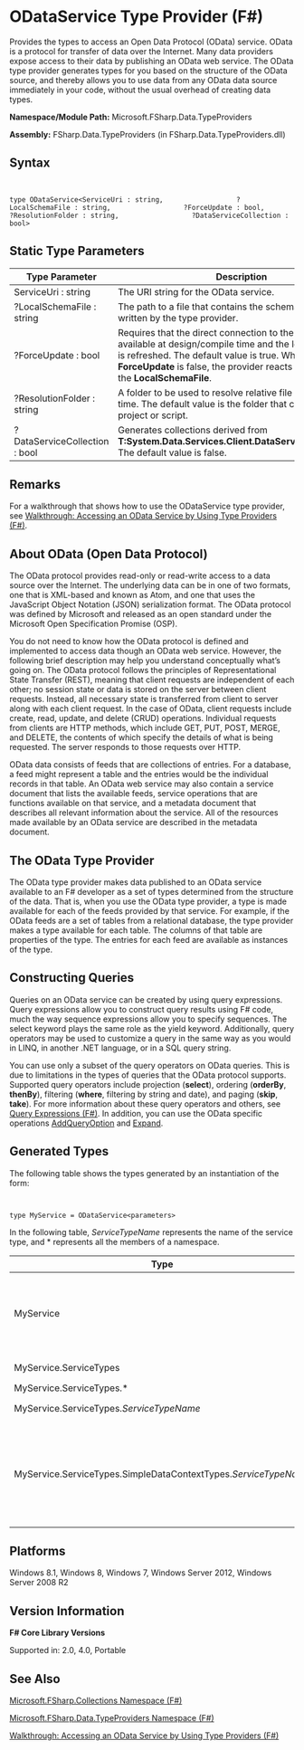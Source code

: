 # ODataService Type Provider (F#)

Provides the types to access an Open Data Protocol (OData) service. OData is a protocol for transfer of data over the Internet. Many data providers expose access to their data by publishing an OData web service. The OData type provider generates types for you based on the structure of the OData source, and thereby allows you to use data from any OData data source immediately in your code, without the usual overhead of creating data types.

**Namespace/Module Path:** Microsoft.FSharp.Data.TypeProviders

**Assembly:** FSharp.Data.TypeProviders (in FSharp.Data.TypeProviders.dll)


## Syntax


```


type ODataService<ServiceUri : string,                  ?LocalSchemaFile : string,                  ?ForceUpdate : bool,                  ?ResolutionFolder : string,                  ?DataServiceCollection : bool>

```



## Static Type Parameters


|Type Parameter|Description|
|--------------|-----------|
|ServiceUri : string|The URI string for the OData service.|
|?LocalSchemaFile : string|The path to a file that contains the schema. This file is written by the type provider.|
|?ForceUpdate : bool|Requires that the direct connection to the service is available at design/compile time and the local service file is refreshed. The default value is true. When **ForceUpdate** is false, the provider reacts to changes in the **LocalSchemaFile**.|
|?ResolutionFolder : string|A folder to be used to resolve relative file paths at compile time. The default value is the folder that contains the project or script.|
|?DataServiceCollection : bool|Generates collections derived from **T:System.Data.Services.Client.DataServiceCollection&#96;1**. The default value is false.|

## Remarks
For a walkthrough that shows how to use the ODataService type provider, see [Walkthrough: Accessing an OData Service by Using Type Providers &#40;F&#35;&#41;](Walkthrough---Accessing-an-OData-Service-by-Using-Type-Providers-%28FSharp%29.md).


## About OData (Open Data Protocol)
The OData protocol provides read-only or read-write access to a data source over the Internet. The underlying data can be in one of two formats, one that is XML-based and known as Atom, and one that uses the JavaScript Object Notation (JSON) serialization format. The OData protocol was defined by Microsoft and released as an open standard under the Microsoft Open Specification Promise (OSP).

You do not need to know how the OData protocol is defined and implemented to access data though an OData web service. However, the following brief description may help you understand conceptually what’s going on. The OData protocol follows the principles of Representational State Transfer (REST), meaning that client requests are independent of each other; no session state or data is stored on the server between client requests. Instead, all necessary state is transferred from client to server along with each client request. In the case of OData, client requests include create, read, update, and delete (CRUD) operations. Individual requests from clients are HTTP methods, which include GET, PUT, POST, MERGE, and DELETE, the contents of which specify the details of what is being requested. The server responds to those requests over HTTP.

OData data consists of feeds that are collections of entries. For a database, a feed might represent a table and the entries would be the individual records in that table. An OData web service may also contain a service document that lists the available feeds, service operations that are functions available on that service, and a metadata document that describes all relevant information about the service. All of the resources made available by an OData service are described in the metadata document.


## The OData Type Provider
The OData type provider makes data published to an OData service available to an F# developer as a set of types determined from the structure of the data. That is, when you use the OData type provider, a type is made available for each of the feeds provided by that service. For example, if the OData feeds are a set of tables from a relational database, the type provider makes a type available for each table. The columns of that table are properties of the type. The entries for each feed are available as instances of the type.


## Constructing Queries
Queries on an OData service can be created by using query expressions. Query expressions allow you to construct query results using F# code, much the way sequence expressions allow you to specify sequences. The select keyword plays the same role as the yield keyword. Additionally, query operators may be used to customize a query in the same way as you would in LINQ, in another .NET language, or in a SQL query string.

You can use only a subset of the query operators on OData queries. This is due to limitations in the types of queries that the OData protocol supports. Supported query operators include projection (**select**), ordering (**orderBy**, **thenBy**), filtering (**where**, filtering by string and date), and paging (**skip**, **take**). For more information about these query operators and others, see [Query Expressions &#40;F&#35;&#41;](Query-Expressions-%28FSharp%29.md). In addition, you can use the OData specific operations [AddQueryOption](http://go.microsoft.com/fwlink/?LinkID=235228) and [Expand](http://go.microsoft.com/fwlink/?LinkID=235232).


## Generated Types
The following table shows the types generated by an instantiation of the form:



```


type MyService = ODataService<parameters>

```


In the following table, *ServiceTypeName* represents the name of the service type, and &#42; represents all the members of a namespace.



|Type|Description|
|----|-----------|
|MyService|The overall container type.<br /><br />Contains the GetDataContext method, which returns a simplified view of the data context. The method returns a new instance of MyService.ServiceTypes.SimpleDataContextTypes.*ServiceTypeName*, which is initialized with the value of **ServiceUri** static parameter or the argument, if one is provided.|
|MyService.ServiceTypes|Contains the embedded full types and simplified types for the database.|
|MyService.ServiceTypes.&#42;|The embedded types generated by DataSvcUtil.exe.|
|MyService.ServiceTypes.*ServiceTypeName*|The service context type, inherited from **T:System.Data.Linq.DataContext**.|
|MyService.ServiceTypes.SimpleDataContextTypes.*ServiceTypeName*|Contains one property for each property of the full context type, which returns a **T:System.Data.Services.Client.DataServiceQuery&#96;1**.<br /><br />The Credentials property gets or sets the credentials used to query the OData service at runtime.<br /><br />The DataContext property gets the full data context, of type **T:System.Data.Linq.DataContext**. This is the base type of the *ServiceTypeName* type generated by the type provider.|

## Platforms
Windows 8.1, Windows 8, Windows 7, Windows Server 2012, Windows Server 2008 R2


## Version Information
**F# Core Library Versions**

Supported in: 2.0, 4.0, Portable


## See Also
[Microsoft.FSharp.Collections Namespace &#40;F&#35;&#41;](Microsoft.FSharp.Collections-Namespace-%28FSharp%29.md)

[Microsoft.FSharp.Data.TypeProviders Namespace &#40;F&#35;&#41;](Microsoft.FSharp.Data.TypeProviders-Namespace-%28FSharp%29.md)

[Walkthrough: Accessing an OData Service by Using Type Providers &#40;F&#35;&#41;](Walkthrough---Accessing-an-OData-Service-by-Using-Type-Providers-%28FSharp%29.md)

